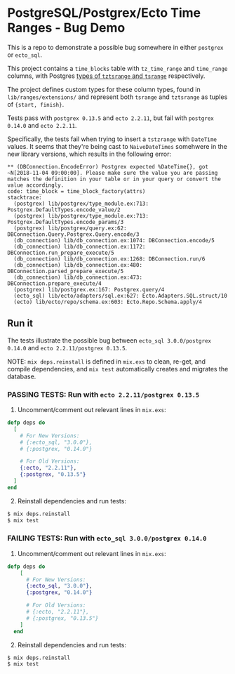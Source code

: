 # PostgreSQL/Postgrex/Ecto Time Ranges - Bug Demo

This is a repo to demonstrate a possible bug somewhere in either `postgrex` or `ecto_sql`.

This project contains a `time_blocks` table with `tz_time_range` and `time_range` columns, with Postgres [types of `tztsrange` and `tsrange`](https://www.postgresql.org/docs/9.3/static/rangetypes.html) respectively.

The project defines custom types for these column types, found in `lib/ranges/extensions/` and represent both `tsrange` and `tztsrange` as tuples of `{start, finish}`.

Tests pass with `postgrex 0.13.5` and `ecto 2.2.11`, but fail with `postgrex 0.14.0` and `ecto 2.2.11`.

Specifically, the tests fail when trying to insert a `tstzrange` with `DateTime` values. It seems that they're being cast to `NaiveDateTimes` somehwere in the new library versions, which results in the following error:

```
** (DBConnection.EncodeError) Postgrex expected %DateTime{}, got ~N[2018-11-04 09:00:00]. Please make sure the value you are passing matches the definition in your table or in your query or convert the value accordingly.
code: time_block = time_block_factory(attrs)
stacktrace:
  (postgrex) lib/postgrex/type_module.ex:713: Postgrex.DefaultTypes.encode_value/2
  (postgrex) lib/postgrex/type_module.ex:713: Postgrex.DefaultTypes.encode_params/3
  (postgrex) lib/postgrex/query.ex:62: DBConnection.Query.Postgrex.Query.encode/3
  (db_connection) lib/db_connection.ex:1074: DBConnection.encode/5
  (db_connection) lib/db_connection.ex:1172: DBConnection.run_prepare_execute/5
  (db_connection) lib/db_connection.ex:1268: DBConnection.run/6
  (db_connection) lib/db_connection.ex:480: DBConnection.parsed_prepare_execute/5
  (db_connection) lib/db_connection.ex:473: DBConnection.prepare_execute/4
  (postgrex) lib/postgrex.ex:167: Postgrex.query/4
  (ecto_sql) lib/ecto/adapters/sql.ex:627: Ecto.Adapters.SQL.struct/10
  (ecto) lib/ecto/repo/schema.ex:603: Ecto.Repo.Schema.apply/4
```

## Run it

The tests illustrate the possible bug between `ecto_sql 3.0.0/postgrex 0.14.0` and `ecto 2.2.11/postgrex 0.13.5`.

NOTE: `mix deps.reinstall` is defined in `mix.exs` to clean, re-get, and compile dependencies, and `mix test` automatically creates and migrates the database.

### PASSING TESTS: Run with `ecto 2.2.11/postgrex 0.13.5`

1. Uncomment/comment out relevant lines in `mix.exs`:

```elixir
defp deps do
  [
    # For New Versions:
    # {:ecto_sql, "3.0.0"},
    # {:postgrex, "0.14.0"}

    # For Old Versions:
    {:ecto, "2.2.11"},
    {:postgrex, "0.13.5"}
  ]
end
```

2. Reinstall dependencies and run tests:

```bash
$ mix deps.reinstall
$ mix test
```

### FAILING TESTS: Run with `ecto_sql 3.0.0/postgrex 0.14.0`

1. Uncomment/comment out relevant lines in `mix.exs`:

```elixir
defp deps do
    [
      # For New Versions:
      {:ecto_sql, "3.0.0"},
      {:postgrex, "0.14.0"}

      # For Old Versions:
      # {:ecto, "2.2.11"},
      # {:postgrex, "0.13.5"}
    ]
  end
```

2. Reinstall dependencies and run tests:

```bash
$ mix deps.reinstall
$ mix test
```
